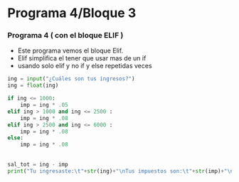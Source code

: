 # Programa 4/Bloque 3
### Programa 4 ( con el bloque ELIF )
- Este programa vemos el bloque Elif.
- Elif simplifica el tener que usar mas de un if
- usando solo elif y no if y else repetidas veces
```python
ing = input("¿Cuáles son tus ingresos?")
ing = float(ing)

if ing <= 1000:
    imp = ing * .05
elif ing > 1000 and ing <= 2500 :
    imp = ing * .08
elif ing > 2500 and ing <= 6000 :
    imp = ing * .08
else:
    imp = ing * .08
    
    
sal_tot = ing - imp  
print("Tu ingresaste:\t"+str(ing)+"\nTus impuestos son:\t"+str(imp)+"\nTu salario séra de:\t"+str(sal_tot))

